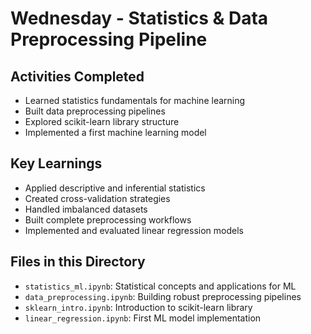 # Wednesday - Statistics & Data Preprocessing Pipeline

## Activities Completed

- Learned statistics fundamentals for machine learning
- Built data preprocessing pipelines
- Explored scikit-learn library structure
- Implemented a first machine learning model

## Key Learnings

- Applied descriptive and inferential statistics
- Created cross-validation strategies
- Handled imbalanced datasets
- Built complete preprocessing workflows
- Implemented and evaluated linear regression models

## Files in this Directory

- `statistics_ml.ipynb`: Statistical concepts and applications for ML
- `data_preprocessing.ipynb`: Building robust preprocessing pipelines
- `sklearn_intro.ipynb`: Introduction to scikit-learn library
- `linear_regression.ipynb`: First ML model implementation
